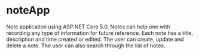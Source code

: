 # noteApp
Note application using ASP.NET Core 5.0. Notes can help one with recording any type of information for future reference. Each note has a title, description and time created or edited. The user can create, update and delete a note. The user can also search through the list of notes.

